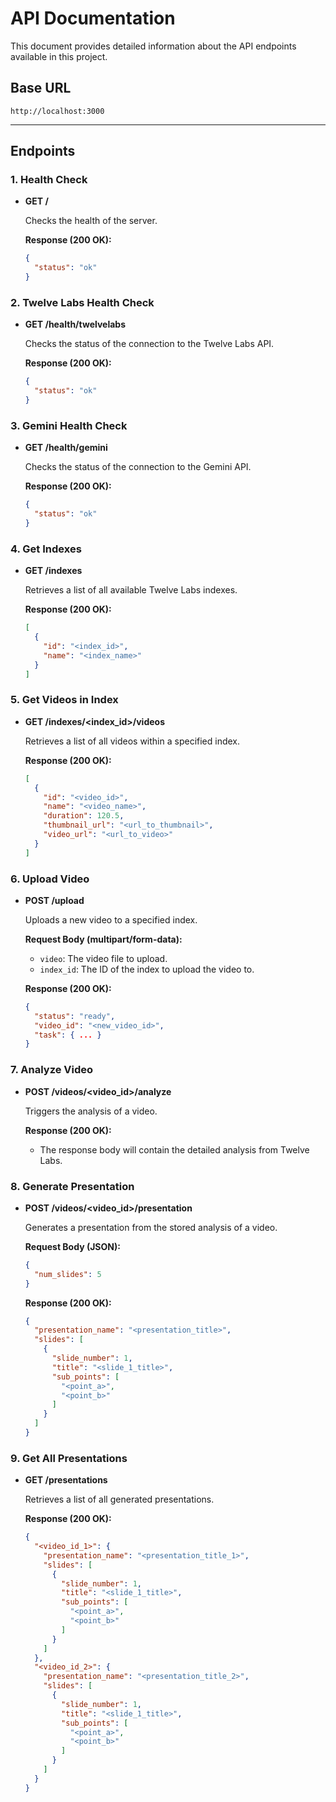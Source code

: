 # API Documentation

This document provides detailed information about the API endpoints available in this project.

## Base URL

`http://localhost:3000`

---

## Endpoints

### 1. Health Check

- **GET /**

  Checks the health of the server.

  **Response (200 OK):**
  ```json
  {
    "status": "ok"
  }
  ```

### 2. Twelve Labs Health Check

- **GET /health/twelvelabs**

  Checks the status of the connection to the Twelve Labs API.

  **Response (200 OK):**
  ```json
  {
    "status": "ok"
  }
  ```

### 3. Gemini Health Check

- **GET /health/gemini**

  Checks the status of the connection to the Gemini API.

  **Response (200 OK):**
  ```json
  {
    "status": "ok"
  }
  ```

### 4. Get Indexes

- **GET /indexes**

  Retrieves a list of all available Twelve Labs indexes.

  **Response (200 OK):**
  ```json
  [
    {
      "id": "<index_id>",
      "name": "<index_name>"
    }
  ]
  ```

### 5. Get Videos in Index

- **GET /indexes/<index_id>/videos**

  Retrieves a list of all videos within a specified index.

  **Response (200 OK):**
  ```json
  [
    {
      "id": "<video_id>",
      "name": "<video_name>",
      "duration": 120.5,
      "thumbnail_url": "<url_to_thumbnail>",
      "video_url": "<url_to_video>"
    }
  ]
  ```

### 6. Upload Video

- **POST /upload**

  Uploads a new video to a specified index.

  **Request Body (multipart/form-data):**
  - `video`: The video file to upload.
  - `index_id`: The ID of the index to upload the video to.

  **Response (200 OK):**
  ```json
  {
    "status": "ready",
    "video_id": "<new_video_id>",
    "task": { ... }
  }
  ```

### 7. Analyze Video

- **POST /videos/<video_id>/analyze**

  Triggers the analysis of a video.

  **Response (200 OK):**
  - The response body will contain the detailed analysis from Twelve Labs.

### 8. Generate Presentation

- **POST /videos/<video_id>/presentation**

  Generates a presentation from the stored analysis of a video.

  **Request Body (JSON):**
  ```json
  {
    "num_slides": 5
  }
  ```

  **Response (200 OK):**
  ```json
  {
    "presentation_name": "<presentation_title>",
    "slides": [
      {
        "slide_number": 1,
        "title": "<slide_1_title>",
        "sub_points": [
          "<point_a>",
          "<point_b>"
        ]
      }
    ]
  }
  ```

### 9. Get All Presentations

- **GET /presentations**

  Retrieves a list of all generated presentations.

  **Response (200 OK):**
  ```json
  {
    "<video_id_1>": {
      "presentation_name": "<presentation_title_1>",
      "slides": [
        {
          "slide_number": 1,
          "title": "<slide_1_title>",
          "sub_points": [
            "<point_a>",
            "<point_b>"
          ]
        }
      ]
    },
    "<video_id_2>": {
      "presentation_name": "<presentation_title_2>",
      "slides": [
        {
          "slide_number": 1,
          "title": "<slide_1_title>",
          "sub_points": [
            "<point_a>",
            "<point_b>"
          ]
        }
      ]
    }
  }
  ```
